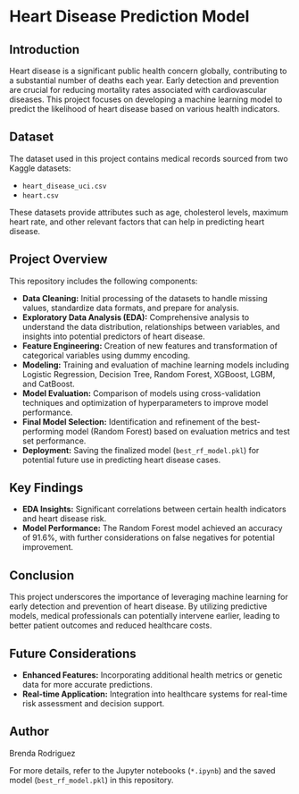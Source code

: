 # Heart Disease Prediction Model

## Introduction
Heart disease is a significant public health concern globally, contributing to a substantial number of deaths each year. Early detection and prevention are crucial for reducing mortality rates associated with cardiovascular diseases. This project focuses on developing a machine learning model to predict the likelihood of heart disease based on various health indicators.

## Dataset
The dataset used in this project contains medical records sourced from two Kaggle datasets:
- `heart_disease_uci.csv`
- `heart.csv`

These datasets provide attributes such as age, cholesterol levels, maximum heart rate, and other relevant factors that can help in predicting heart disease.

## Project Overview
This repository includes the following components:

- **Data Cleaning:** Initial processing of the datasets to handle missing values, standardize data formats, and prepare for analysis.
- **Exploratory Data Analysis (EDA):** Comprehensive analysis to understand the data distribution, relationships between variables, and insights into potential predictors of heart disease.
- **Feature Engineering:** Creation of new features and transformation of categorical variables using dummy encoding.
- **Modeling:** Training and evaluation of machine learning models including Logistic Regression, Decision Tree, Random Forest, XGBoost, LGBM, and CatBoost.
- **Model Evaluation:** Comparison of models using cross-validation techniques and optimization of hyperparameters to improve model performance.
- **Final Model Selection:** Identification and refinement of the best-performing model (Random Forest) based on evaluation metrics and test set performance.
- **Deployment:** Saving the finalized model (`best_rf_model.pkl`) for potential future use in predicting heart disease cases.

## Key Findings
- **EDA Insights:** Significant correlations between certain health indicators and heart disease risk.
- **Model Performance:** The Random Forest model achieved an accuracy of 91.6%, with further considerations on false negatives for potential improvement.

## Conclusion
This project underscores the importance of leveraging machine learning for early detection and prevention of heart disease. By utilizing predictive models, medical professionals can potentially intervene earlier, leading to better patient outcomes and reduced healthcare costs.

## Future Considerations
- **Enhanced Features:** Incorporating additional health metrics or genetic data for more accurate predictions.
- **Real-time Application:** Integration into healthcare systems for real-time risk assessment and decision support.

## Author
Brenda Rodriguez

For more details, refer to the Jupyter notebooks (`*.ipynb`) and the saved model (`best_rf_model.pkl`) in this repository.